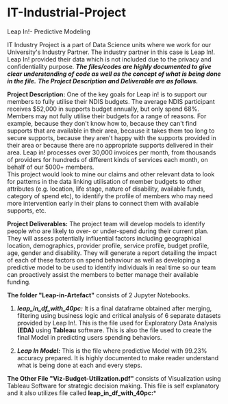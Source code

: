 # IT-Industrial-Project
Leap In!- Predictive Modeling 





IT Industry Project is a part of Data Science units where we work for our University's Industry Partner. The industry partner in this case is Leap In!. Leap In! provided their data which is not included due to the privacy and confidentiality purpose.  ***The files/codes are highly documented to give clear understanding of code as well as the concept of what is being done in the file.*** ***The Project Description and Deliverable are as follows.***

**Project Description:** One of the key goals for Leap in! is to support our members to fully utilise their NDIS budgets.  The average NDIS participant receives $52,000 in supports budget annually, but only spend 68%.  Members may not fully utilise their budgets for a range of reasons.  For example, because they don't know how to, because they can't find supports that are available in their area, because it takes them too long to secure supports, because they aren't happy with the supports provided in their area or because there are no appropriate supports delivered in their area. 
Leap in! processes over 30,000 invoices per month, from thousands of providers for hundreds of different kinds of services each month, on behalf of our 5000+ members.  
This project would look to mine our claims and other relevant data to look for patterns in the data linking utilisation of member budgets to other attributes (e.g. location, life stage, nature of disability, available funds, category of spend etc), to identify the profile of members who may need more intervention early in their plans to connect them with available supports, etc. 

**Project Deliverables:** The project team will develop models to identify people who are likely to over- or under-spend during their current plan.  They will assess potentially influential factors including geographical location, demographics, provider profile, service profile, budget profile, age, gender and disability.
They will generate a report detailing the impact of each of these factors on spend behaviour as well as developing a predictive model to be used to identify individuals in real time so our team can proactively assist the members to better manage their available funding.

**The folder "Leap-in-Artefact"** consists of 2 Jupyter Notebooks. 

 1. ***leap_in_df_with_40pc:*** It is a final dataframe obtained after merging, filtering using business logic and critical analysis of  6 separate datasets provided by Leap In!. This is the file used for Exploratory Data Analysis **(EDA)** using **Tableau** software. This is also the file used to create the final Model in predicting users spending behaviors. 
 
 2. ***Leap In Model:*** This is the file where predictive Model with 99.23% accuracy prepared. It is highly documented to make reader understand what is being done at each and every steps. 

**The Other File "Viz-Budget-Utilization.pdf"** consists of Visualization using Tableau Software for strategic decision making. This file is self explanatory and it also utilizes file called **leap_in_df_with_40pc:*** 
